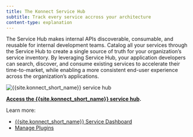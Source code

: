 ```yaml
---
title: The Konnect Service Hub
subtitle: Track every service accross your architecture
content-type: explanation
---
```


The Service Hub makes internal APIs discoverable, consumable, and reusable for internal development teams. Catalog all your services through the Service Hub to create a single source of truth for your organization’s service inventory. By leveraging Service Hub, your application developers can search, discover, and consume existing services to accelerate their time-to-market, while enabling a more consistent end-user experience across the organization’s applications.

![{{site.konnect_short_name}} service hub](/assets/images/docs/konnect/konnect-servicehub.png)


**[Access the {{site.konnect_short_name}} service hub](https://cloud.konghq.com/us/servicehub).**

Learn more:

* [{{site.konnect_short_name}} Service Dashboard](/konnect/servicehub/manage-services)
* [Manage Plugins](/konnect/servicehub/plugins/)